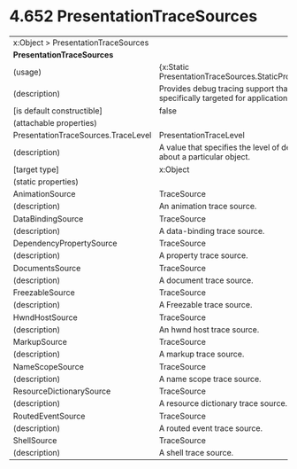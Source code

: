 <html dir="LTR" xmlns:mshelp="http://msdn.microsoft.com/mshelp" xmlns:ddue="http://ddue.schemas.microsoft.com/authoring/2003/5" xmlns:xlink="http://www.w3.org/1999/xlink" xmlns:tool="http://www.microsoft.com/tooltip">

<body>
 <input type="hidden" id="userDataCache" class="userDataStyle">
 <input type="hidden" id="hiddenScrollOffset">
 <img id="dropDownImage" style="display:none; height:0; width:0;" src="../local/drpdown.gif">
 <img id="dropDownHoverImage" style="display:none; height:0; width:0;" src="../local/drpdown_orange.gif">
 <img id="collapseImage" style="display:none; height:0; width:0;" src="../local/collapse.gif">
 <img id="expandImage" style="display:none; height:0; width:0;" src="../local/exp.gif">
 <img id="collapseAllImage" style="display:none; height:0; width:0;" src="../local/collall.gif">
 <img id="expandAllImage" style="display:none; height:0; width:0;" src="../local/expall.gif">
 <img id="copyImage" style="display:none; height:0; width:0;" src="../local/copycode.gif">
 <img id="copyHoverImage" style="display:none; height:0; width:0;" src="../local/copycodeHighlight.gif">
 <div id="header"><h1 class="heading">4.652 PresentationTraceSources</h1></div>

 <div id="mainSection">
 <div id="mainBody">
 <div id="allHistory" class="saveHistory" onsave="saveAll()" onload="loadAll()"></div>
 <p xmlns:wsd="http://wsdev.schemas.microsoft.com/authoring/2008/2" xmlns:msxsl="urn:schemas-microsoft-com:xslt" xmlns:script="urn:script" xmlns:build="urn:build">
 </p>
 <div id="sectionSection0" class="section" name="collapseableSection">
 <content xmlns="http://ddue.schemas.microsoft.com/authoring/2003/5" xmlns:wsd="http://wsdev.schemas.microsoft.com/authoring/2008/2" xmlns:msxsl="urn:schemas-microsoft-com:xslt" xmlns:script="urn:script" xmlns:build="urn:build">
 </content>
 </div>
 <div id="sectionSection1" class="section" name="collapseableSection">
 <content xmlns="http://ddue.schemas.microsoft.com/authoring/2003/5" xmlns:wsd="http://wsdev.schemas.microsoft.com/authoring/2008/2" xmlns:msxsl="urn:schemas-microsoft-com:xslt" xmlns:script="urn:script" xmlns:build="urn:build">
 <table class="ProtocolAuthoredTable" xmlns="">
 <tr><td colspan="2">
<mshelp:link keywords="c0d383e4-fcdb-4546-a06b-81c262fe2a5e" tabindex="0">x:Object</mshelp:link> &gt; <mshelp:link keywords="9bdf2fa7-2011-46e5-8ebc-d43a330d1626" tabindex="0">PresentationTraceSources</mshelp:link> </td>
 </tr>
 <tr><td colspan="2">
 <b>PresentationTraceSources</b> </td>
 </tr>
 <tr><td><div class="indent0">(usage)</div></td>
 <td>{x:Static PresentationTraceSources.StaticPropertyName}</td>
 </tr>
 <tr><td><div class="indent0">(description)</div></td>
 <td>Provides debug tracing support that is specifically targeted for applications.</td>
 </tr>
 <tr><td><div class="indent0">[is default constructible]</div></td>
 <td>false</td>
 </tr>
 <tr><td><div class="indent0">(attachable properties)</div></td>
 <td></td>
 </tr>
 <tr><td><div class="indent2">PresentationTraceSources.TraceLevel</div></td>
 <td><mshelp:link keywords="3962b5b1-b8a3-42c6-9f04-079dac6db846" tabindex="0">PresentationTraceLevel</mshelp:link></td>
 </tr>
 <tr><td><div class="indent4">(description)</div></td>
 <td>A value that specifies the level of detail to trace about a particular object.</td>
 </tr>
 <tr><td><div class="indent4">[target type]</div></td>
 <td><mshelp:link keywords="c0d383e4-fcdb-4546-a06b-81c262fe2a5e" tabindex="0">x:Object</mshelp:link></td>
 </tr>
 <tr><td><div class="indent0">(static properties)</div></td>
 <td></td>
 </tr>
 <tr><td><div class="indent2">AnimationSource</div></td>
 <td><mshelp:link keywords="cecefce9-b02e-4656-8bc5-4400a99d2811" tabindex="0">TraceSource</mshelp:link></td>
 </tr>
 <tr><td><div class="indent4">(description)</div></td>
 <td>An animation trace source.</td>
 </tr>
 <tr><td><div class="indent2">DataBindingSource</div></td>
 <td><mshelp:link keywords="cecefce9-b02e-4656-8bc5-4400a99d2811" tabindex="0">TraceSource</mshelp:link></td>
 </tr>
 <tr><td><div class="indent4">(description)</div></td>
 <td>A data-binding trace source.</td>
 </tr>
 <tr><td><div class="indent2">DependencyPropertySource</div></td>
 <td><mshelp:link keywords="cecefce9-b02e-4656-8bc5-4400a99d2811" tabindex="0">TraceSource</mshelp:link></td>
 </tr>
 <tr><td><div class="indent4">(description)</div></td>
 <td>A property trace source.</td>
 </tr>
 <tr><td><div class="indent2">DocumentsSource</div></td>
 <td><mshelp:link keywords="cecefce9-b02e-4656-8bc5-4400a99d2811" tabindex="0">TraceSource</mshelp:link></td>
 </tr>
 <tr><td><div class="indent4">(description)</div></td>
 <td>A document trace source.</td>
 </tr>
 <tr><td><div class="indent2">FreezableSource</div></td>
 <td><mshelp:link keywords="cecefce9-b02e-4656-8bc5-4400a99d2811" tabindex="0">TraceSource</mshelp:link></td>
 </tr>
 <tr><td><div class="indent4">(description)</div></td>
 <td>A Freezable trace source.</td>
 </tr>
 <tr><td><div class="indent2">HwndHostSource</div></td>
 <td><mshelp:link keywords="cecefce9-b02e-4656-8bc5-4400a99d2811" tabindex="0">TraceSource</mshelp:link></td>
 </tr>
 <tr><td><div class="indent4">(description)</div></td>
 <td>An hwnd host trace source.</td>
 </tr>
 <tr><td><div class="indent2">MarkupSource</div></td>
 <td><mshelp:link keywords="cecefce9-b02e-4656-8bc5-4400a99d2811" tabindex="0">TraceSource</mshelp:link></td>
 </tr>
 <tr><td><div class="indent4">(description)</div></td>
 <td>A markup trace source.</td>
 </tr>
 <tr><td><div class="indent2">NameScopeSource</div></td>
 <td><mshelp:link keywords="cecefce9-b02e-4656-8bc5-4400a99d2811" tabindex="0">TraceSource</mshelp:link></td>
 </tr>
 <tr><td><div class="indent4">(description)</div></td>
 <td>A name scope trace source.</td>
 </tr>
 <tr><td><div class="indent2">ResourceDictionarySource</div></td>
 <td><mshelp:link keywords="cecefce9-b02e-4656-8bc5-4400a99d2811" tabindex="0">TraceSource</mshelp:link></td>
 </tr>
 <tr><td><div class="indent4">(description)</div></td>
 <td>A resource dictionary trace source.</td>
 </tr>
 <tr><td><div class="indent2">RoutedEventSource</div></td>
 <td><mshelp:link keywords="cecefce9-b02e-4656-8bc5-4400a99d2811" tabindex="0">TraceSource</mshelp:link></td>
 </tr>
 <tr><td><div class="indent4">(description)</div></td>
 <td>A routed event trace source.</td>
 </tr>
 <tr><td><div class="indent2">ShellSource</div></td>
 <td><mshelp:link keywords="cecefce9-b02e-4656-8bc5-4400a99d2811" tabindex="0">TraceSource</mshelp:link></td>
 </tr>
 <tr><td><div class="indent4">(description)</div></td>
 <td>A shell trace source.</td>
 </tr>
</table>
 </content>
 </div>
 <!--[if gte IE 5]>
 <tool:tip element="languageFilterToolTip" avoidmouse="false"/>
 <![endif]-->
 </div>
 <a name="feedback"></a><span></span>
 </div>
</body></html>

